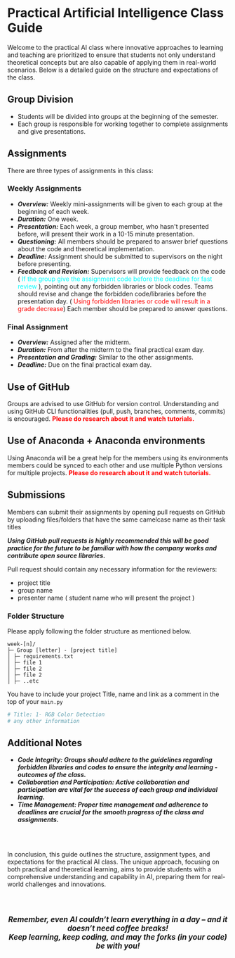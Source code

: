 # Practical Artificial Intelligence Class Guide

Welcome to the practical AI class where innovative approaches to learning and teaching are prioritized to ensure that students not only understand theoretical concepts but are also capable of applying them in real-world scenarios. Below is a detailed guide on the structure and expectations of the class.

## Group Division

- Students will be divided into groups at the beginning of the semester.
- Each group is responsible for working together to complete assignments and give presentations.

## Assignments

There are three types of assignments in this class:

### Weekly Assignments

- <b><i>Overview:</i></b> Weekly mini-assignments will be given to each group at the beginning of each week.
- <b><i>Duration:</i></b> One week.
- <b><i>Presentation:</i></b> Each week, a group member, who hasn't presented before, will present their work in a 10-15 minute presentation.
- <b><i>Questioning:</i></b> All members should be prepared to answer brief questions about the code and theoretical implementation.
- <b><i>Deadline:</i></b> Assignment should be submitted to supervisors on the night before presenting.
- <b><i>Feedback and Revision:</i></b> Supervisors will provide feedback on the code ( <span style="color:cyan;">If the group give the assignment code before the deadline for fast review</span> ), pointing out any forbidden libraries or block codes. Teams should revise and change the forbidden code/libraries before the presentation day. ( <span style="color:red;">Using forbidden libraries or code will result in a grade decrease</span>)
  Each member should be prepared to answer questions.

### Final Assignment

- <b><i>Overview:</i></b> Assigned after the midterm.
- <b><i>Duration:</i></b> From after the midterm to the final practical exam day.
- <b><i>Presentation and Grading:</i></b> Similar to the other assignments.
- <b><i>Deadline:</i></b> Due on the final practical exam day.

## Use of GitHub

Groups are advised to use GitHub for version control. Understanding and using GitHub CLI functionalities (pull, push, branches, comments, commits) is encouraged. <b style="color:red;">Please do research about it and watch tutorials.</b>

## Use of Anaconda + Anaconda environments

Using Anaconda will be a great help for the members using its environments members could be synced to each other and use multiple Python versions for multiple projects. <b style="color:red;">Please do research about it and watch tutorials.</b>

## Submissions

Members can submit their assignments by opening pull requests on GitHub by uploading files/folders that have the same camelcase name as their task titles

<b><i>Using GitHub pull requests is highly recommended this will be good practice for the future to be familiar with how the company works and contribute open source libraries.</i> </b>

Pull request should contain any necessary information for the reviewers:

- project title
- group name
- presenter name ( student name who will present the project )

### Folder Structure

Please apply following the folder structure as mentioned below.

```
week-[n]/
├─ Group [letter] - [project title]
│ ├─ requirements.txt
│ ├─ file 1
│ ├─ file 2
│ ├─ file 2
│ ├─ ..etc
```

You have to include your project Title, name and link as a comment in the top of your `main.py`

```python
# Title: 1- RGB Color Detection
# any other information
```

## Additional Notes

- <b><i>Code Integrity: Groups should adhere to the guidelines regarding forbidden libraries and codes to ensure the integrity and learning - outcomes of the class.</i></b>
- <b><i>Collaboration and Participation: Active collaboration and participation are vital for the success of each group and individual learning.</i></b>
- <b><i>Time Management: Proper time management and adherence to deadlines are crucial for the smooth progress of the class and assignments.</i></b>

<br/>
<br/>

In conclusion, this guide outlines the structure, assignment types, and expectations for the practical AI class. The unique approach, focusing on both practical and theoretical learning, aims to provide students with a comprehensive understanding and capability in AI, preparing them for real-world challenges and innovations.

<br/>
<br/>

<p align="center">
  <b>
    <i>
      <big>
            Remember, even AI couldn’t learn everything in a day – and it doesn’t need coffee breaks!<br/>Keep learning, keep coding, and may the     forks (in your code) be with you!
      </big>
    </i>
  </b>
</p>

